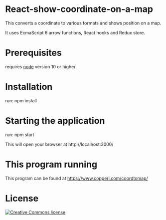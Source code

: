 # React-show-coordinate-on-a-map

This converts a coordinate to various formats and shows position on a map.

It uses EcmaScript 6 arrow functions, React hooks and Redux store.

# Prerequisites

requires [node](https://nodejs.org/en/download/) version 10 or higher.

# Installation

run: npm install

# Starting the application

run: npm start

This will open your browser at http://localhost:3000/

# This program running

This program can be found at https://www.copperi.com/coordtomap/

# License

<a rel="license" href="http://creativecommons.org/licenses/by-nc-sa/4.0/">
  <img alt="Creative Commons license" style="border-width:0"     
    src="https://licensebuttons.net/l/by-nc-sa/4.0/88x31.png"
  />
</a>
